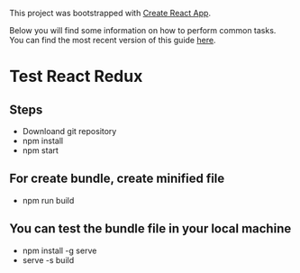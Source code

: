 This project was bootstrapped with [Create React App](https://github.com/facebookincubator/create-react-app).

Below you will find some information on how to perform common tasks.<br>
You can find the most recent version of this guide [here](https://github.com/facebookincubator/create-react-app/blob/master/packages/react-scripts/template/README.md).

# Test React Redux 

## Steps

* Downloand git repository
* npm install
* npm start

## For create bundle, create minified file

* npm run build

## You can test the bundle file in your local machine

* npm install -g serve
* serve -s build

